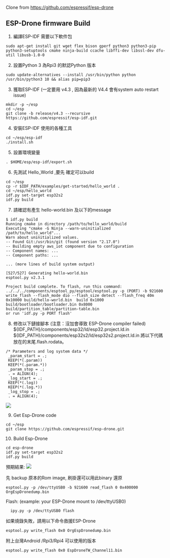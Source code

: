 Clone from https://github.com/espressif/esp-drone
## ESP-Drone firmware Build
1. 編譯ESP-IDF 需要以下軟件包

```
sudo apt-get install git wget flex bison gperf python3 python3-pip python3-setuptools cmake ninja-build ccache libffi-dev libssl-dev dfu-util libusb-1.0-0
```

2. 設置Python 3 為Rpi3 的默認Python 版本

```
sudo update-alternatives --install /usr/bin/python python /usr/bin/python3 10 && alias pip=pip3
```
3. 獲取ESP-IDF (一定要用 v4.3 , 因為最新的 V4.4 會有system auto restart issue)

```
mkdir -p ~/esp
cd ~/esp
git clone -b release/v4.3 --recursive https://github.com/espressif/esp-idf.git
```

4. 安裝ESP-IDF 使用的各種工具

```
cd ~/esp/esp-idf
./install.sh
```

5. 設置環境變量

```
. $HOME/esp/esp-idf/export.sh
```

6. 先測試 Hello_World ,要先 確定可以build
```
cd ~/esp
cp -r $IDF_PATH/examples/get-started/hello_world .
cd ~/esp/hello_world
idf.py set-target esp32s2
idf.py build
```
7. 請確認有產生 hello-world.bin 及以下的message
```
$ idf.py build
Running cmake in directory /path/to/hello_world/build
Executing "cmake -G Ninja --warn-uninitialized /path/to/hello_world"...
Warn about uninitialized values.
-- Found Git:/usr/bin/git (found version "2.17.0")
-- Building empty aws_iot component due to configuration
-- Component names: ...
-- Component paths: ...

... (more lines of build system output)

[527/527] Generating hello-world.bin
esptool.py v2.3.1

Project build complete. To flash, run this command:
../../../components/esptool_py/esptool/esptool.py -p (PORT) -b 921600 write_flash --flash_mode dio --flash_size detect --flash_freq 40m 0x10000 build/hello-world.bin  build 0x1000 build/bootloader/bootloader.bin 0x8000 build/partition_table/partition-table.bin
or run 'idf.py -p PORT flash'
```

8. 修改以下鏈接腳本 (注意：沒加會導致 ESP-Drone compiler failed)
 ${IDF_PATH}/components/esp32/ld/esp32.project.ld.in  ${IDF_PATH}/components/esp32s2/ld/esp32s2.project.ld.in
 將以下代碼放在的末尾.flash.rodata。
```
/* Parameters and log system data */
 _param_start = .;
 KEEP(*(.param))
 KEEP(*(.param.*))
 _param_stop = .;
 . = ALIGN(4);
 _log_start = .;
 KEEP(*(.log))
 KEEP(*(.log.*))
 _log_stop = .;
 . = ALIGN(4);
 ```
 
 ![](https://i.imgur.com/cJssoCP.png)


9. Get Esp-Drone code 

```
cd ~/esp
git clone https://github.com/espressif/esp-drone.git
```

10. Build Esp-Drone 

```
cd esp-drone
idf.py set-target esp32s2
idf.py build
```
預期結果:
![](https://i.imgur.com/g6YFTbg.png)

先 backup 原本的Rom image, 刷掛還可以用此binary 還原 
```
esptool.py -p /dev/ttyUSB0 -b 921600 read_flash 0 0x400000 OrgEspDronedump.bin
```

Flash: (example: your ESP-Drone mount to /dev/ttyUSB0)
```
  ipy.py -p /dev/ttyUSB0 flash
```

如果燒錄失敗，請用以下命令救援ESP-Drone
```
esptool.py write_flash 0x0 OrgEspDronedump.bin
```

附上台灣Android /Rpi3/Rpi4 可以使用的版本 
```
esptool.py write_flash 0x0 EspDroneTW_Channel11.bin
```